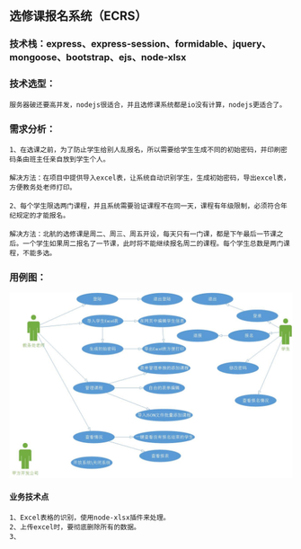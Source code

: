
## 选修课报名系统（ECRS）

   ###  技术栈：express、express-session、formidable、jquery、mongoose、bootstrap、ejs、node-xlsx

   ### 技术选型：
    服务器破还要高并发，nodejs很适合，并且选修课系统都是io没有计算，nodejs更适合了。
   ### 需求分析：
    1、在选课之前，为了防止学生给别人乱报名，所以需要给学生生成不同的初始密码，并印刷密码条由班主任亲自放到学生个人。
    
    解决方法：在项目中提供导入excel表，让系统自动识别学生，生成初始密码，导出excel表，方便教务处老师打印。
    
    2、每个学生限选两门课程，并且系统需要验证课程不在同一天，课程有年级限制，必须符合年纪规定的才能报名。
    
    解决方法：北航的选修课是周二、周三、周五开设，每天只有一门课，都是下午最后一节课之后。一个学生如果周二报名了一节课，此时将不能继续报名周二的课程。每个学生总数是两门课程，不能多选。
    
   ### 用例图：
   
   ![image](./assets/系统用例图.jpg)
   
   
   ####  业务技术点
   
    1、Excel表格的识别，使用node-xlsx插件来处理。
    2、上传excel时，要彻底删除所有的数据。
    3、
